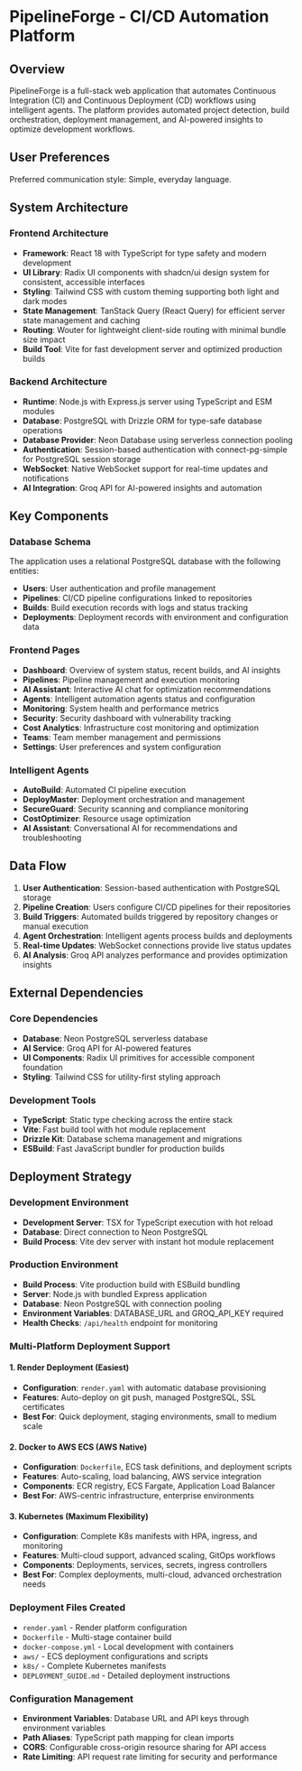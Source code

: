 # PipelineForge - CI/CD Automation Platform

## Overview

PipelineForge is a full-stack web application that automates Continuous Integration (CI) and Continuous Deployment (CD) workflows using intelligent agents. The platform provides automated project detection, build orchestration, deployment management, and AI-powered insights to optimize development workflows.

## User Preferences

Preferred communication style: Simple, everyday language.

## System Architecture

### Frontend Architecture
- **Framework**: React 18 with TypeScript for type safety and modern development
- **UI Library**: Radix UI components with shadcn/ui design system for consistent, accessible interfaces
- **Styling**: Tailwind CSS with custom theming supporting both light and dark modes
- **State Management**: TanStack Query (React Query) for efficient server state management and caching
- **Routing**: Wouter for lightweight client-side routing with minimal bundle size impact
- **Build Tool**: Vite for fast development server and optimized production builds

### Backend Architecture
- **Runtime**: Node.js with Express.js server using TypeScript and ESM modules
- **Database**: PostgreSQL with Drizzle ORM for type-safe database operations
- **Database Provider**: Neon Database using serverless connection pooling
- **Authentication**: Session-based authentication with connect-pg-simple for PostgreSQL session storage
- **WebSocket**: Native WebSocket support for real-time updates and notifications
- **AI Integration**: Groq API for AI-powered insights and automation

## Key Components

### Database Schema
The application uses a relational PostgreSQL database with the following entities:
- **Users**: User authentication and profile management
- **Pipelines**: CI/CD pipeline configurations linked to repositories
- **Builds**: Build execution records with logs and status tracking
- **Deployments**: Deployment records with environment and configuration data

### Frontend Pages
- **Dashboard**: Overview of system status, recent builds, and AI insights
- **Pipelines**: Pipeline management and execution monitoring
- **AI Assistant**: Interactive AI chat for optimization recommendations
- **Agents**: Intelligent automation agents status and configuration
- **Monitoring**: System health and performance metrics
- **Security**: Security dashboard with vulnerability tracking
- **Cost Analytics**: Infrastructure cost monitoring and optimization
- **Teams**: Team member management and permissions
- **Settings**: User preferences and system configuration

### Intelligent Agents
- **AutoBuild**: Automated CI pipeline execution
- **DeployMaster**: Deployment orchestration and management
- **SecureGuard**: Security scanning and compliance monitoring
- **CostOptimizer**: Resource usage optimization
- **AI Assistant**: Conversational AI for recommendations and troubleshooting

## Data Flow

1. **User Authentication**: Session-based authentication with PostgreSQL storage
2. **Pipeline Creation**: Users configure CI/CD pipelines for their repositories
3. **Build Triggers**: Automated builds triggered by repository changes or manual execution
4. **Agent Orchestration**: Intelligent agents process builds and deployments
5. **Real-time Updates**: WebSocket connections provide live status updates
6. **AI Analysis**: Groq API analyzes performance and provides optimization insights

## External Dependencies

### Core Dependencies
- **Database**: Neon PostgreSQL serverless database
- **AI Service**: Groq API for AI-powered features
- **UI Components**: Radix UI primitives for accessible component foundation
- **Styling**: Tailwind CSS for utility-first styling approach

### Development Tools
- **TypeScript**: Static type checking across the entire stack
- **Vite**: Fast build tool with hot module replacement
- **Drizzle Kit**: Database schema management and migrations
- **ESBuild**: Fast JavaScript bundler for production builds

## Deployment Strategy

### Development Environment
- **Development Server**: TSX for TypeScript execution with hot reload
- **Database**: Direct connection to Neon PostgreSQL
- **Build Process**: Vite dev server with instant hot module replacement

### Production Environment
- **Build Process**: Vite production build with ESBuild bundling
- **Server**: Node.js with bundled Express application
- **Database**: Neon PostgreSQL with connection pooling
- **Environment Variables**: DATABASE_URL and GROQ_API_KEY required
- **Health Checks**: `/api/health` endpoint for monitoring

### Multi-Platform Deployment Support

#### 1. Render Deployment (Easiest)
- **Configuration**: `render.yaml` with automatic database provisioning
- **Features**: Auto-deploy on git push, managed PostgreSQL, SSL certificates
- **Best For**: Quick deployment, staging environments, small to medium scale

#### 2. Docker to AWS ECS (AWS Native)
- **Configuration**: `Dockerfile`, ECS task definitions, and deployment scripts
- **Features**: Auto-scaling, load balancing, AWS service integration
- **Components**: ECR registry, ECS Fargate, Application Load Balancer
- **Best For**: AWS-centric infrastructure, enterprise environments

#### 3. Kubernetes (Maximum Flexibility)
- **Configuration**: Complete K8s manifests with HPA, ingress, and monitoring
- **Features**: Multi-cloud support, advanced scaling, GitOps workflows
- **Components**: Deployments, services, secrets, ingress controllers
- **Best For**: Complex deployments, multi-cloud, advanced orchestration needs

### Deployment Files Created
- `render.yaml` - Render platform configuration
- `Dockerfile` - Multi-stage container build
- `docker-compose.yml` - Local development with containers
- `aws/` - ECS deployment configurations and scripts
- `k8s/` - Complete Kubernetes manifests
- `DEPLOYMENT_GUIDE.md` - Detailed deployment instructions

### Configuration Management
- **Environment Variables**: Database URL and API keys through environment variables
- **Path Aliases**: TypeScript path mapping for clean imports
- **CORS**: Configurable cross-origin resource sharing for API access
- **Rate Limiting**: API request rate limiting for security and performance